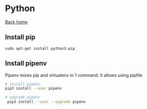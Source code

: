 # Python

[Back home](README.md)

## Install pip

```
sudo apt-get install python3-pip
```


## Install pipenv 

Pipenv mixes pip and virtualenv in 1 command. It allows using pipfile

```bash
# install pipenv
pip3 install --user pipenv

# upgrade pipenv
 pip3 install --user --upgrade pipenv
```
